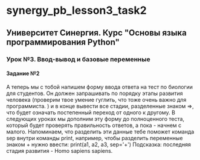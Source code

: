 # synergy_pb_lesson3_task2
## Университет Синергия. Курс "Основы языка программирования Python"

### Урок №3. Ввод-вывод и базовые переменные

#### Задание №2

А теперь мы с тобой напишем форму ввода ответа на тест по биологии для студентов. Он должен запрашивать по порядку этапы развития человека (проверим твое умение гуглить, что тоже очень важно для программиста. ) и в конце вывести все стадии, разделенные знаком =>, что будет означать постепенный переход от одного к другому. В следующих уроках мы дополним эту форму до полноценного теста, который будет проверять правильность ответов, а пока - начнем с малого. Напоминаем, что разделить эти данные тебе поможет команда sep внутри команды print, например, чтобы разделить переменные знаком + нужно ввести: 
print(a1, a2, a3, sep='+')
Подсказка: последняя стадия развития - Homo sapiens sapiens.
